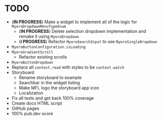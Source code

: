 # TODO

- (**IN PROGRESS**) Make a widget to implement all of the logic for `MyoroDropdownMenuTypeEnum`
  - (**IN PROGRESS**) Delete selection dropdown implementation and remake it using `MyoroDropdown`
  - (**I PROGRESS**) Refactor `MyoroSearchInput` to use `MyoroSingleDropdown`
- `MyoroButtonConfiguration.isLoading`
- `MyoroGradientScroll`
  - Refactor existing scrolls
- `MyoroButtonDropdown`
- Replace all `context.read` with styles to be `context.watch`
- Storyboard
  - Rename storyboard to example
  - Searchbar in the widget listing
  - Make MFL logo the storyboard app icon
  - Localization
- Fix all tests and get back 100% coverage
- Create docs HTML script
- GitHub pages
- 100% pub.dev score
